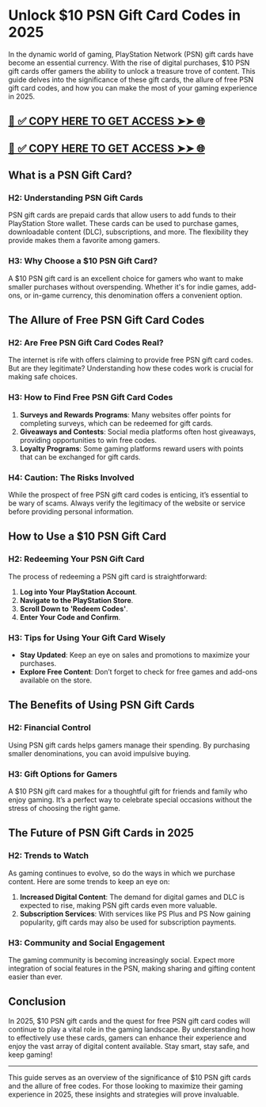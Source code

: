 # Unlock $10 PSN Gift Card Codes in 2025

In the dynamic world of gaming, PlayStation Network (PSN) gift cards have become an essential currency. With the rise of digital purchases, $10 PSN gift cards offer gamers the ability to unlock a treasure trove of content. This guide delves into the significance of these gift cards, the allure of free PSN gift card codes, and how you can make the most of your gaming experience in 2025.

[📌 ✅ COPY HERE TO GET ACCESS ➤➤ 🌐](https://todaylink.site/freegiftcard)
--
[📌 ✅ COPY HERE TO GET ACCESS ➤➤ 🌐](https://todaylink.site/freegiftcard)
--

## What is a PSN Gift Card?

### H2: Understanding PSN Gift Cards

PSN gift cards are prepaid cards that allow users to add funds to their PlayStation Store wallet. These cards can be used to purchase games, downloadable content (DLC), subscriptions, and more. The flexibility they provide makes them a favorite among gamers.

### H3: Why Choose a $10 PSN Gift Card?

A $10 PSN gift card is an excellent choice for gamers who want to make smaller purchases without overspending. Whether it's for indie games, add-ons, or in-game currency, this denomination offers a convenient option.

## The Allure of Free PSN Gift Card Codes

### H2: Are Free PSN Gift Card Codes Real?

The internet is rife with offers claiming to provide free PSN gift card codes. But are they legitimate? Understanding how these codes work is crucial for making safe choices.

### H3: How to Find Free PSN Gift Card Codes

1. **Surveys and Rewards Programs**: Many websites offer points for completing surveys, which can be redeemed for gift cards.
2. **Giveaways and Contests**: Social media platforms often host giveaways, providing opportunities to win free codes.
3. **Loyalty Programs**: Some gaming platforms reward users with points that can be exchanged for gift cards.

### H4: Caution: The Risks Involved

While the prospect of free PSN gift card codes is enticing, it’s essential to be wary of scams. Always verify the legitimacy of the website or service before providing personal information.

## How to Use a $10 PSN Gift Card

### H2: Redeeming Your PSN Gift Card

The process of redeeming a PSN gift card is straightforward:

1. **Log into Your PlayStation Account**.
2. **Navigate to the PlayStation Store**.
3. **Scroll Down to 'Redeem Codes'**.
4. **Enter Your Code and Confirm**.

### H3: Tips for Using Your Gift Card Wisely

- **Stay Updated**: Keep an eye on sales and promotions to maximize your purchases.
- **Explore Free Content**: Don’t forget to check for free games and add-ons available on the store.

## The Benefits of Using PSN Gift Cards

### H2: Financial Control

Using PSN gift cards helps gamers manage their spending. By purchasing smaller denominations, you can avoid impulsive buying.

### H3: Gift Options for Gamers

A $10 PSN gift card makes for a thoughtful gift for friends and family who enjoy gaming. It’s a perfect way to celebrate special occasions without the stress of choosing the right game.

## The Future of PSN Gift Cards in 2025

### H2: Trends to Watch

As gaming continues to evolve, so do the ways in which we purchase content. Here are some trends to keep an eye on:

1. **Increased Digital Content**: The demand for digital games and DLC is expected to rise, making PSN gift cards even more valuable.
2. **Subscription Services**: With services like PS Plus and PS Now gaining popularity, gift cards may also be used for subscription payments.

### H3: Community and Social Engagement

The gaming community is becoming increasingly social. Expect more integration of social features in the PSN, making sharing and gifting content easier than ever.

## Conclusion

In 2025, $10 PSN gift cards and the quest for free PSN gift card codes will continue to play a vital role in the gaming landscape. By understanding how to effectively use these cards, gamers can enhance their experience and enjoy the vast array of digital content available. Stay smart, stay safe, and keep gaming!

---

This guide serves as an overview of the significance of $10 PSN gift cards and the allure of free codes. For those looking to maximize their gaming experience in 2025, these insights and strategies will prove invaluable.

